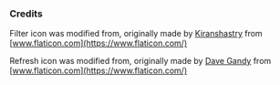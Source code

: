 
### Credits

Filter icon was modified from, originally made by [Kiranshastry](https://www.flaticon.com/authors/kiranshastry) from [www.flaticon.com](https://www.flaticon.com/)

Refresh icon was modified from, originally made by [Dave Gandy](https://www.flaticon.com/authors/dave-gandy) from [www.flaticon.com](https://www.flaticon.com/)
